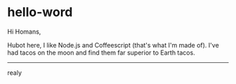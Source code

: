 # hello-word


Hi Homans,

Hubot here, I like Node.js and Coffeescript (that's what I'm made of).
I've had tacos on the moon and find them far superior to Earth tacos.


-----------------
realy
